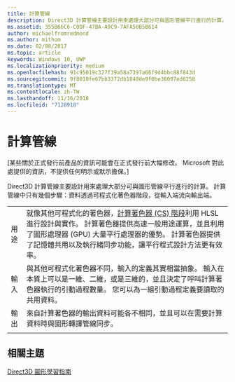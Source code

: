```yaml
---
title: 計算管線
description: Direct3D 計算管線主要設計用來處理大部分可與圖形管線平行進行的計算。
ms.assetid: 355B66C6-C0DF-47BA-A9C9-7AFA50B5B614
author: michaelfromredmond
ms.author: mithom
ms.date: 02/08/2017
ms.topic: article
keywords: Windows 10, UWP
ms.localizationpriority: medium
ms.openlocfilehash: 91c95019c327f39a58a7397a66f9d4bbc88f843d
ms.sourcegitcommit: 9f8010fe67bb3372db1840de9f0be36097ed6258
ms.translationtype: MT
ms.contentlocale: zh-TW
ms.lasthandoff: 11/16/2018
ms.locfileid: "7128918"
---
```

# <a name="compute-pipeline"></a>計算管線


\[某些關於正式發行前產品的資訊可能會在正式發行前大幅修改。 Microsoft 對此處提供的資訊，不提供任何明示或默示擔保。\]


Direct3D 計算管線主要設計用來處理大部分可與圖形管線平行進行的計算。 計算管線中只有幾個步驟：資料透過可程式化著色器階段，從輸入端流向輸出端。

| | |
|-|-|
|用途|就像其他可程式化的著色器，[計算著色器 (CS) 階段](compute-shader-stage--cs-.md)利用 HLSL 進行設計與實作。 計算著色器提供高速一般用途運算，並且利用了圖形處理器 (GPU) 大量平行處理器的優勢。 計算著色器提供了記憶體共用以及執行緒同步功能，讓平行程式設計方法更有效率。|
|輸入|與其他可程式化著色器不同，輸入的定義其實相當抽象。 輸入在本質上可以是一維、二維，或是三維的，並且決定了呼叫計算著色器執行的引動過程數量。 您可以為一組引動過程定義要讀取的共用資料。|
|輸出|來自計算著色器的輸出資料可能各不相同，並且可以在需要計算資料時與圖形轉譯管線同步。|
| | |




<!---
<table>
<colgroup>
<col width="50%" />
<col width="50%" />
</colgroup>
<tbody>
<tr class="odd">
<td align="left">Purpose</td>
<td align="left">Like other programmable shaders, <a href="#compute-shader-stage--cs-.md">Compute Shader (CS) stage</a> is designed and implemented with HLSL. A compute shader provides high-speed general purpose computing and takes advantage of the large numbers of parallel processors on the graphics processing unit (GPU). The compute shader provides memory sharing and thread synchronization features to allow more effective parallel programming methods.</td>
</tr>
<tr class="even">
<td align="left">Input</td>
<td align="left">Unlike other programmable shaders, the definition of input is abstract. The input can be one, two or three-dimensional in nature, determining the number of invocations of the compute shader to execute. It is possible to define shared data for one set of invocations to read.</td>
</tr>
<tr class="odd">
<td align="left">Output</td>
<td align="left">Output data from the compute shader, which can be highly varied, can be synchronized with the graphics rendering pipeline when the computed data is required.</td>
</tr>
</tbody>
</table>
-->

## <a name="span-idrelated-topicsspanrelated-topics"></a><span id="related-topics"></span>相關主題


[Direct3D 圖形學習指南](index.md)

 

 
